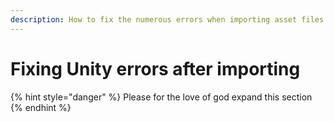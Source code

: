 ```yaml
---
description: How to fix the numerous errors when importing asset files from GTFO
---
```


# Fixing Unity errors after importing

{% hint style="danger" %}
Please for the love of god expand this section
{% endhint %}
